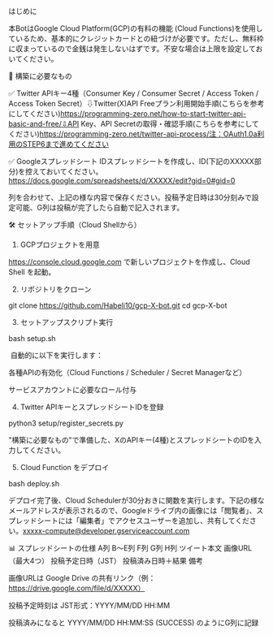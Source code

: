 はじめに

本BotはGoogle Cloud Platform(GCP)の有料の機能 (Cloud Functions)を使用しているため、基本的にクレジットカードとの紐づけが必要です。ただし、無料枠に収まっているので金銭は発生しないはずです。不安な場合は上限を設定しておいてください。

🔧 構築に必要なもの

✅ Twitter APIキー4種（Consumer Key / Consumer Secret / Access Token / Access Token Secret）⇩Twitter(X)API Freeプラン利用開始手順(こちらを参考にしてください)https://programming-zero.net/how-to-start-twitter-api-basic-and-free/⇩API Key、API Secretの取得・確認手順(こちらを参考にしてください)https://programming-zero.net/twitter-api-process/注：OAuth1.0a利用のSTEP6まで進めてください

✅ Googleスプレッドシート IDスプレッドシートを作成し、ID(下記のXXXXX部分)を控えておいてください。https://docs.google.com/spreadsheets/d/XXXXX/edit?gid=0#gid=0

列を合わせて、上記の様な内容で保存ください。投稿予定日時は30分刻みで設定可能、G列は投稿が完了したら自動で記入されます。

🛠 セットアップ手順（Cloud Shellから）

1. GCPプロジェクトを用意

https://console.cloud.google.com で新しいプロジェクトを作成し、Cloud Shell を起動。

2. リポジトリをクローン

git clone https://github.com/Habeli10/gcp-X-bot.git
cd gcp-X-bot

3. セットアップスクリプト実行

bash setup.sh

 自動的に以下を実行します：

各種APIの有効化（Cloud Functions / Scheduler / Secret Managerなど）

サービスアカウントに必要なロール付与

4. Twitter APIキーとスプレッドシートIDを登録

python3 setup/register_secrets.py

"構築に必要なもの"で準備した、XのAPIキー(4種)とスプレッドシートのIDを入力してください。

5. Cloud Function をデプロイ

bash deploy.sh

デプロイ完了後、Cloud Schedulerが30分おきに関数を実行します。下記の様なメールアドレスが表示されるので、Googleドライブ内の画像には「閲覧者」、スプレッドシートには「編集者」でアクセスユーザーを追加し、共有してください。xxxxx-compute@developer.gserviceaccount.com


📊 スプレッドシートの仕様
A列	B〜E列	F列	G列	H列
ツイート本文	画像URL（最大4つ）	投稿予定日時（JST）	投稿済み日時＋結果	備考

画像URLは Google Drive の共有リンク（例：https://drive.google.com/file/d/XXXXX）

投稿予定時刻は JST形式：YYYY/MM/DD HH:MM

投稿済みになると YYYY/MM/DD HH:MM:SS (SUCCESS) のようにG列に記録
